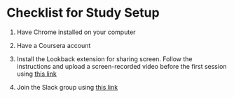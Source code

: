 # Checklist for Study Setup

1. Have Chrome installed on your computer

2. Have a Coursera account

3. Install the Lookback extension for sharing screen. Follow the instructions and upload a screen-recorded video before the first session using [this link](https://participate.lookback.io/hx26hG)

4. Join the Slack group using [this link](https://join.slack.com/t/cds-study/shared_invite/enQtNDM2MTE0NjE4NzI1LTA2N2VlMDZkZDgzYTI1OGFmNmZlN2I4OTI2MDk3ZTM3ZTZjYTQzMzE2NDNlOTMxNjhhNmRhYTg3M2YzZTcwYjc)